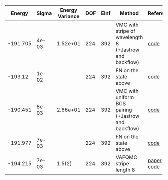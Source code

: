 | Energy   | Sigma | Energy Variance | DOF | Einf | Method                                                       | Reference |
|----------|-------|-----------------|-----|------|--------------------------------------------------------------|-----------|
| -191.705 | 4e-03 | 1.52e+01        | 224 | 392  | VMC with stripe of wavelength 8 (+Jastrow and backflow)      | [code](https://github.com/varbench/methods/blob/main/scripts/Hubbard/square_256_P_112_8/VMC-stripes/vmc_hubbard.sh) |
| -193.12  | 1e-02 |                 | 224 | 392  | FN on the state above                                        | [code](https://github.com/varbench/methods/blob/main/scripts/Hubbard/square_256_P_112_8/FN-stripes/fn_hubbard.sh) |
| -190.451 | 8e-03 | 2.66e+01        | 224 | 392  | VMC with uniform BCS pairing (+Jastrow and backflow)         | [code](https://github.com/varbench/methods/blob/main/scripts/Hubbard/square_256_P_112_8/VMC-uniform/vmc_hubbard.sh) |
| -191.977 | 7e-03 |                 | 224 | 392  | FN on the state above                                        | [code](https://github.com/varbench/methods/blob/main/scripts/Hubbard/square_256_P_112_8/FN-uniform/fn_hubbard.sh) |
| -194.215 | 7e-03 | 1.5(2)          | 224 | 392  | VAFQMC stripe length 8                                       | [paper](https://journals.aps.org/prb/abstract/10.1103/PhysRevB.107.115133) [code](https://git-scm.sissa.it/TurboLattice/HST_AAD/example/16x16/U8/stripel8doping1su8/b1.3n/pbc) |
